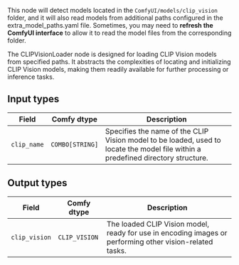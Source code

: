 This node will detect models located in the `ComfyUI/models/clip_vision` folder, and it will also read models from additional paths configured in the extra_model_paths.yaml file. Sometimes, you may need to **refresh the ComfyUI interface** to allow it to read the model files from the corresponding folder.

The CLIPVisionLoader node is designed for loading CLIP Vision models from specified paths. It abstracts the complexities of locating and initializing CLIP Vision models, making them readily available for further processing or inference tasks.

## Input types

| Field       | Comfy dtype | Description                                                                       |
|-------------|-------------|-----------------------------------------------------------------------------------|
| `clip_name` | `COMBO[STRING]` | Specifies the name of the CLIP Vision model to be loaded, used to locate the model file within a predefined directory structure. |

## Output types

| Field          | Comfy dtype     | Description                                                              |
|----------------|-----------------|--------------------------------------------------------------------------|
| `clip_vision`  | `CLIP_VISION`   | The loaded CLIP Vision model, ready for use in encoding images or performing other vision-related tasks. |